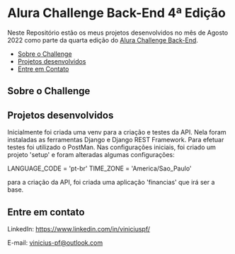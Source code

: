 # Alura Challenge Back-End 4ª Edição

Neste Repositório estão os meus projetos desenvolvidos no mês de Agosto 2022 como parte da quarta edição do [Alura Challenge Back-End](https://www.alura.com.br/challenges/back-end-4/). 

* [Sobre o Challenge](#sobre-o-challenge)
* [Projetos desenvolvidos](#projetos-desenvolvidos)
* [Entre em Contato](#entre-em-contato)

## Sobre o Challenge

## Projetos desenvolvidos

Inicialmente foi criada uma venv para a criação e testes da API. Nela foram instaladas as ferramentas Django e Django REST Framework. Para efetuar testes foi utilizado o PostMan.
Nas configurações iniciais, foi criado um projeto 'setup' e foram alteradas algumas configurações: 

LANGUAGE_CODE = 'pt-br'
TIME_ZONE = 'America/Sao_Paulo'

para a criação da API, foi criada uma aplicação 'financias' que irá ser a base.

## Entre em contato

LinkedIn: https://www.linkedin.com/in/viniciuspf/

E-mail: vinicius-pf@outlook.com






